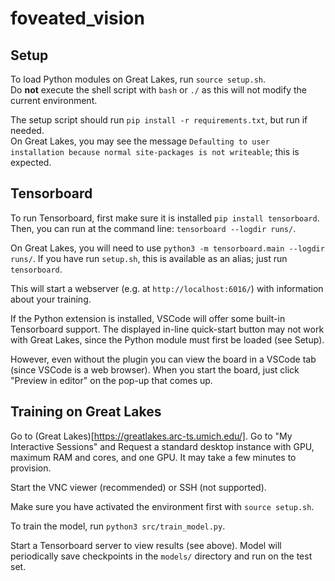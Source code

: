 # foveated_vision

## Setup
To load Python modules on Great Lakes, run `source setup.sh`.  
Do **not** execute the shell script with `bash` or `./` as this will not modify the current environment. 

The setup script should run `pip install -r requirements.txt`, but run if needed.  
On Great Lakes, you may see the message `Defaulting to user installation because normal site-packages is not writeable`; this is expected. 

## Tensorboard
To run Tensorboard, first make sure it is installed `pip install tensorboard`.  
Then, you can run at the command line: `tensorboard --logdir runs/`.  

On Great Lakes, you will need to use `python3 -m tensorboard.main --logdir runs/`. If you have run `setup.sh`, this is available as an alias; just run `tensorboard`.

This will start a webserver (e.g. at `http://localhost:6016/`) with information about your training.  

If the Python extension is installed, VSCode will offer some built-in Tensorboard support. The displayed in-line quick-start button may not work with Great Lakes, since the Python module must first be loaded (see Setup).

However, even without the plugin you can view the board in a VSCode tab (since VSCode is a web browser). When you start the board, just click "Preview in editor" on the pop-up that comes up.

## Training on Great Lakes
Go to (Great Lakes)[https://greatlakes.arc-ts.umich.edu/]. Go to "My Interactive Sessions" and Request a standard desktop instance with GPU, maximum RAM and cores, and one GPU. 
It may take a few minutes to provision. 

Start the VNC viewer (recommended) or SSH (not supported). 

Make sure you have activated the environment first with `source setup.sh`. 

To train the model, run `python3 src/train_model.py`. 

Start a Tensorboard server to view results (see above). Model will periodically save checkpoints in the `models/` directory and run on the test set.
